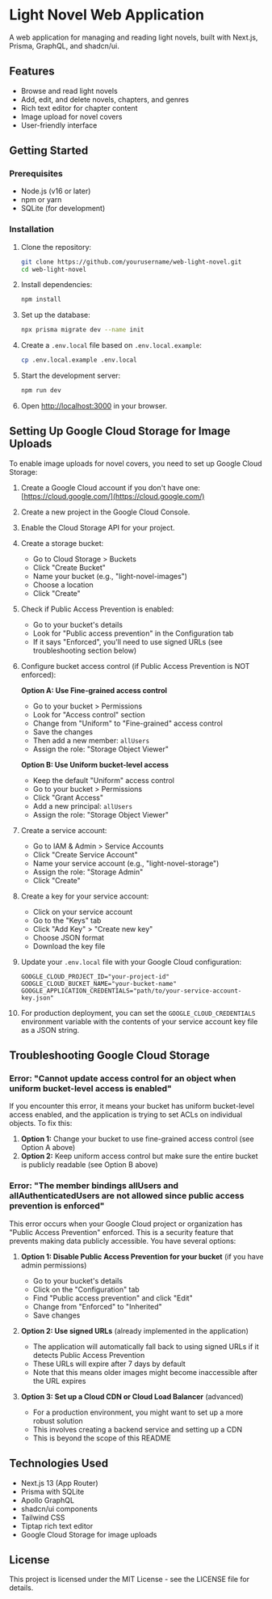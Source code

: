 # Light Novel Web Application

A web application for managing and reading light novels, built with Next.js, Prisma, GraphQL, and shadcn/ui.

## Features

- Browse and read light novels
- Add, edit, and delete novels, chapters, and genres
- Rich text editor for chapter content
- Image upload for novel covers
- User-friendly interface

## Getting Started

### Prerequisites

- Node.js (v16 or later)
- npm or yarn
- SQLite (for development)

### Installation

1. Clone the repository:
   ```bash
   git clone https://github.com/yourusername/web-light-novel.git
   cd web-light-novel
   ```

2. Install dependencies:
   ```bash
   npm install
   ```

3. Set up the database:
   ```bash
   npx prisma migrate dev --name init
   ```

4. Create a `.env.local` file based on `.env.local.example`:
   ```bash
   cp .env.local.example .env.local
   ```

5. Start the development server:
   ```bash
   npm run dev
   ```

6. Open [http://localhost:3000](http://localhost:3000) in your browser.

## Setting Up Google Cloud Storage for Image Uploads

To enable image uploads for novel covers, you need to set up Google Cloud Storage:

1. Create a Google Cloud account if you don't have one: [https://cloud.google.com/](https://cloud.google.com/)

2. Create a new project in the Google Cloud Console.

3. Enable the Cloud Storage API for your project.

4. Create a storage bucket:
   - Go to Cloud Storage > Buckets
   - Click "Create Bucket"
   - Name your bucket (e.g., "light-novel-images")
   - Choose a location
   - Click "Create"

5. Check if Public Access Prevention is enabled:
   - Go to your bucket's details
   - Look for "Public access prevention" in the Configuration tab
   - If it says "Enforced", you'll need to use signed URLs (see troubleshooting section below)

6. Configure bucket access control (if Public Access Prevention is NOT enforced):

   **Option A: Use Fine-grained access control**
   - Go to your bucket > Permissions
   - Look for "Access control" section
   - Change from "Uniform" to "Fine-grained" access control
   - Save the changes
   - Then add a new member: `allUsers`
   - Assign the role: "Storage Object Viewer"

   **Option B: Use Uniform bucket-level access**
   - Keep the default "Uniform" access control
   - Go to your bucket > Permissions
   - Click "Grant Access"
   - Add a new principal: `allUsers`
   - Assign the role: "Storage Object Viewer"

7. Create a service account:
   - Go to IAM & Admin > Service Accounts
   - Click "Create Service Account"
   - Name your service account (e.g., "light-novel-storage")
   - Assign the role: "Storage Admin"
   - Click "Create"

8. Create a key for your service account:
   - Click on your service account
   - Go to the "Keys" tab
   - Click "Add Key" > "Create new key"
   - Choose JSON format
   - Download the key file

9. Update your `.env.local` file with your Google Cloud configuration:
   ```
   GOOGLE_CLOUD_PROJECT_ID="your-project-id"
   GOOGLE_CLOUD_BUCKET_NAME="your-bucket-name"
   GOOGLE_APPLICATION_CREDENTIALS="path/to/your-service-account-key.json"
   ```

10. For production deployment, you can set the `GOOGLE_CLOUD_CREDENTIALS` environment variable with the contents of your service account key file as a JSON string.

## Troubleshooting Google Cloud Storage

### Error: "Cannot update access control for an object when uniform bucket-level access is enabled"

If you encounter this error, it means your bucket has uniform bucket-level access enabled, and the application is trying to set ACLs on individual objects. To fix this:

1. **Option 1:** Change your bucket to use fine-grained access control (see Option A above)
2. **Option 2:** Keep uniform access control but make sure the entire bucket is publicly readable (see Option B above)

### Error: "The member bindings allUsers and allAuthenticatedUsers are not allowed since public access prevention is enforced"

This error occurs when your Google Cloud project or organization has "Public Access Prevention" enforced. This is a security feature that prevents making data publicly accessible. You have several options:

1. **Option 1: Disable Public Access Prevention for your bucket** (if you have admin permissions)
   - Go to your bucket's details
   - Click on the "Configuration" tab
   - Find "Public access prevention" and click "Edit"
   - Change from "Enforced" to "Inherited"
   - Save changes

2. **Option 2: Use signed URLs** (already implemented in the application)
   - The application will automatically fall back to using signed URLs if it detects Public Access Prevention
   - These URLs will expire after 7 days by default
   - Note that this means older images might become inaccessible after the URL expires

3. **Option 3: Set up a Cloud CDN or Cloud Load Balancer** (advanced)
   - For a production environment, you might want to set up a more robust solution
   - This involves creating a backend service and setting up a CDN
   - This is beyond the scope of this README

## Technologies Used

- Next.js 13 (App Router)
- Prisma with SQLite
- Apollo GraphQL
- shadcn/ui components
- Tailwind CSS
- Tiptap rich text editor
- Google Cloud Storage for image uploads

## License

This project is licensed under the MIT License - see the LICENSE file for details.
